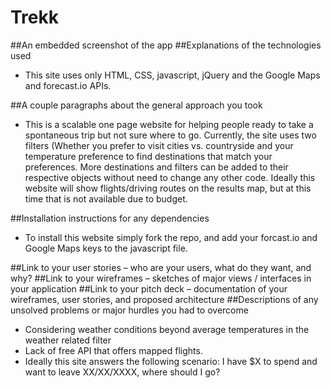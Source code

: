 # Trekk

##An embedded screenshot of the app
##Explanations of the technologies used
- This site uses only HTML, CSS, javascript, jQuery and the Google Maps and forecast.io APIs.

##A couple paragraphs about the general approach you took
- This is a scalable one page website for helping people ready to take a spontaneous trip but not sure where to go.  Currently, the site uses two filters (Whether you prefer to visit cities vs. countryside and your temperature preference to find destinations that match your preferences.  More destinations and filters can be added to their respective objects without need to change any other code.  Ideally this website will show flights/driving routes on the results map, but at this time that is not available due to budget.  

##Installation instructions for any dependencies
- To install this website simply fork the repo, and add your forcast.io and Google Maps keys to the javascript file.  

##Link to your user stories – who are your users, what do they want, and why?
##Link to your wireframes – sketches of major views / interfaces in your application
##Link to your pitch deck – documentation of your wireframes, user stories, and proposed architecture
##Descriptions of any unsolved problems or major hurdles you had to overcome
- Considering weather conditions beyond average temperatures in the weather related filter
- Lack of free API that offers mapped flights.
- Ideally this site answers the following scenario: I have $X to spend and want to leave XX/XX/XXXX, where should I go?
